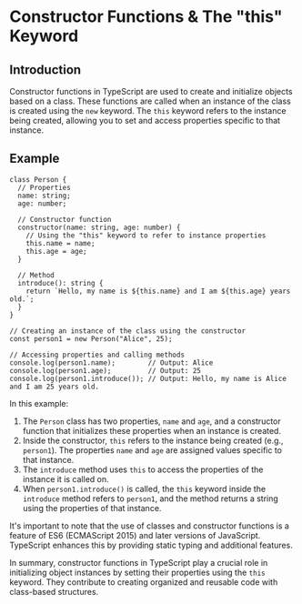# Constructor Functions & The "this" Keyword

## Introduction

Constructor functions in TypeScript are used to create and initialize objects based on a class. These functions are called when an instance of the class is created using the `new` keyword. The `this` keyword refers to the instance being created, allowing you to set and access properties specific to that instance.

##  Example 
```tsx
class Person {
  // Properties
  name: string;
  age: number;

  // Constructor function
  constructor(name: string, age: number) {
    // Using the "this" keyword to refer to instance properties
    this.name = name;
    this.age = age;
  }

  // Method
  introduce(): string {
    return `Hello, my name is ${this.name} and I am ${this.age} years old.`;
  }
}

// Creating an instance of the class using the constructor
const person1 = new Person("Alice", 25);

// Accessing properties and calling methods
console.log(person1.name);        // Output: Alice
console.log(person1.age);         // Output: 25
console.log(person1.introduce()); // Output: Hello, my name is Alice and I am 25 years old.
```

In this example:

1. The `Person` class has two properties, `name` and `age`, and a constructor function that initializes these properties when an instance is created.
2. Inside the constructor, `this` refers to the instance being created (e.g., `person1`). The properties `name` and `age` are assigned values specific to that instance.
3. The `introduce` method uses `this` to access the properties of the instance it is called on.
4. When `person1.introduce()` is called, the `this` keyword inside the `introduce` method refers to `person1`, and the method returns a string using the properties of that instance.

It's important to note that the use of classes and constructor functions is a feature of ES6 (ECMAScript 2015) and later versions of JavaScript. TypeScript enhances this by providing static typing and additional features.

In summary, constructor functions in TypeScript play a crucial role in initializing object instances by setting their properties using the `this` keyword. They contribute to creating organized and reusable code with class-based structures.